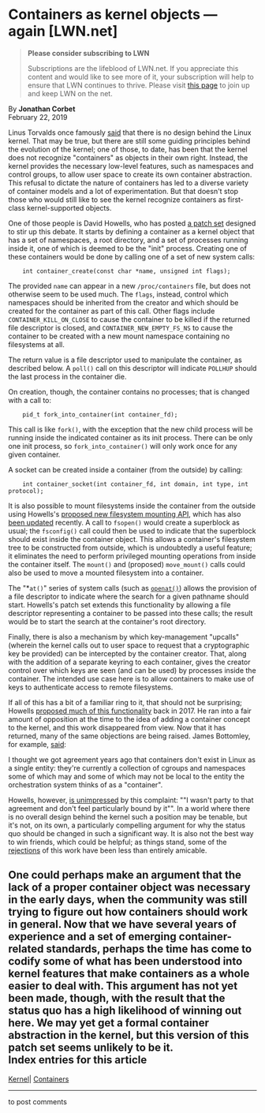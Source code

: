 # Containers as kernel objects — again [LWN.net]

> **Please consider subscribing to LWN**
> 
> Subscriptions are the lifeblood of LWN.net. If you appreciate this content and would like to see more of it, your subscription will help to ensure that LWN continues to thrive. Please visit [this page](/Promo/nst-nag1/subscribe) to join up and keep LWN on the net. 

By **Jonathan Corbet**  
February 22, 2019 

Linus Torvalds once famously [said](/2001/1206/a/no-design.php3) that there is no design behind the Linux kernel. That may be true, but there are still some guiding principles behind the evolution of the kernel; one of those, to date, has been that the kernel does not recognize "containers" as objects in their own right. Instead, the kernel provides the necessary low-level features, such as namespaces and control groups, to allow user space to create its own container abstraction. This refusal to dictate the nature of containers has led to a diverse variety of container models and a lot of experimentation. But that doesn't stop those who would still like to see the kernel recognize containers as first-class kernel-supported objects. 

One of those people is David Howells, who has posted [a patch set](/ml/linux-kernel/155024683432.21651.14153938339749694146.stgit@warthog.procyon.org.uk/) designed to stir up this debate. It starts by defining a container as a kernel object that has a set of namespaces, a root directory, and a set of processes running inside it, one of which is deemed to be the "init" process. Creating one of these containers would be done by calling one of a set of new system calls: 
    
    
        int container_create(const char *name, unsigned int flags);
    

The provided `name` can appear in a new `/proc/containers` file, but does not otherwise seem to be used much. The `flags`, instead, control which namespaces should be inherited from the creator and which should be created for the container as part of this call. Other flags include `CONTAINER_KILL_ON_CLOSE` to cause the container to be killed if the returned file descriptor is closed, and `CONTAINER_NEW_EMPTY_FS_NS` to cause the container to be created with a new mount namespace containing no filesystems at all. 

The return value is a file descriptor used to manipulate the container, as described below. A `poll()` call on this descriptor will indicate `POLLHUP` should the last process in the container die. 

On creation, though, the container contains no processes; that is changed with a call to: 
    
    
        pid_t fork_into_container(int container_fd);
    

This call is like `fork()`, with the exception that the new child process will be running inside the indicated container as its init process. There can be only one init process, so `fork_into_container()` will only work once for any given container. 

A socket can be created inside a container (from the outside) by calling: 
    
    
        int container_socket(int container_fd, int domain, int type, int protocol);
    

It is also possible to mount filesystems inside the container from the outside using Howells's [proposed new filesystem mounting API](/Articles/759499/), which has also [been updated](/ml/linux-fsdevel/155059610368.17079.2220554006494174417.stgit@warthog.procyon.org.uk/) recently. A call to `fsopen()` would create a superblock as usual; the `fsconfig()` call could then be used to indicate that the superblock should exist inside the container object. This allows a container's filesystem tree to be constructed from outside, which is undoubtedly a useful feature; it eliminates the need to perform privileged mounting operations from inside the container itself. The `mount()` and (proposed) `move_mount()` calls could also be used to move a mounted filesystem into a container. 

The "*`at()`" series of system calls (such as [`openat()`](http://man7.org/linux/man-pages/man2/open.2.html)) allows the provision of a file descriptor to indicate where the search for a given pathname should start. Howells's patch set extends this functionality by allowing a file descriptor representing a container to be passed into these calls; the result would be to start the search at the container's root directory. 

Finally, there is also a mechanism by which key-management "upcalls" (wherein the kernel calls out to user space to request that a cryptographic key be provided) can be intercepted by the container creator. That, along with the addition of a separate keyring to each container, gives the creator control over which keys are seen (and can be used) by processes inside the container. The intended use case here is to allow containers to make use of keys to authenticate access to remote filesystems. 

If all of this has a bit of a familiar ring to it, that should not be surprising; Howells [proposed much of this functionality](/Articles/723561/) back in 2017. He ran into a fair amount of opposition at the time to the idea of adding a container concept to the kernel, and this work disappeared from view. Now that it has returned, many of the same objections are being raised. James Bottomley, for example, [said](/ml/linux-kernel/1550432358.2809.21.camel@HansenPartnership.com/): 

I thought we got agreement years ago that containers don't exist in Linux as a single entity: they're currently a collection of cgroups and namespaces some of which may and some of which may not be local to the entity the orchestration system thinks of as a "container". 

Howells, however, [is unimpressed](/ml/linux-kernel/19562.1550617574@warthog.procyon.org.uk/) by this complaint: ""I wasn't party to that agreement and don't feel particularly bound by it"". In a world where there is no overall design behind the kernel such a position may be tenable, but it's not, on its own, a particularly compelling argument for why the status quo should be changed in such a significant way. It is also not the best way to win friends, which could be helpful; as things stand, some of the [rejections](/ml/linux-kernel/8736ojybw7.fsf@xmission.com/) of this work have been less than entirely amicable. 

One could perhaps make an argument that the lack of a proper container object was necessary in the early days, when the community was still trying to figure out how containers should work in general. Now that we have several years of experience and a set of emerging container-related standards, perhaps the time has come to codify some of what has been understood into kernel features that make containers as a whole easier to deal with. This argument has not yet been made, though, with the result that the status quo has a high likelihood of winning out here. We may yet get a formal container abstraction in the kernel, but this version of this patch set seems unlikely to be it.  
Index entries for this article  
---  
[Kernel](/Kernel/Index)| [Containers](/Kernel/Index#Containers)  
  


* * *

to post comments 
